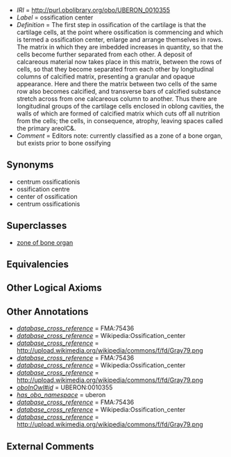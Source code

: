  * *IRI* = http://purl.obolibrary.org/obo/UBERON_0010355
 * *Label* = ossification center
 * *Definition* = The first step in ossification of the cartilage is that the cartilage cells, at the point where ossification is commencing and which is termed a ossification center, enlarge and arrange themselves in rows. The matrix in which they are imbedded increases in quantity, so that the cells become further separated from each other. A deposit of calcareous material now takes place in this matrix, between the rows of cells, so that they become separated from each other by longitudinal columns of calcified matrix, presenting a granular and opaque appearance. Here and there the matrix between two cells of the same row also becomes calcified, and transverse bars of calcified substance stretch across from one calcareous column to another. Thus there are longitudinal groups of the cartilage cells enclosed in oblong cavities, the walls of which are formed of calcified matrix which cuts off all nutrition from the cells; the cells, in consequence, atrophy, leaving spaces called the primary areolC&.
 * *Comment* = Editors note: currently classified as a zone of a bone organ, but exists prior to bone ossifying

## Synonyms

 * centrum ossificationis
 * ossification centre
 * center of ossification
 * centrum ossificationis

## Superclasses

 * [zone of bone organ](../../UBERON/13/UBERON_0005913.md)

## Equivalencies


## Other Logical Axioms


## Other Annotations

 * *[database_cross_reference](../../ef/oboInOwl#hasDbXref.md)* = FMA:75436
 * *[database_cross_reference](../../ef/oboInOwl#hasDbXref.md)* = Wikipedia:Ossification_center
 * *[database_cross_reference](../../ef/oboInOwl#hasDbXref.md)* = http://upload.wikimedia.org/wikipedia/commons/f/fd/Gray79.png
 * *[database_cross_reference](../../ef/oboInOwl#hasDbXref.md)* = FMA:75436
 * *[database_cross_reference](../../ef/oboInOwl#hasDbXref.md)* = Wikipedia:Ossification_center
 * *[database_cross_reference](../../ef/oboInOwl#hasDbXref.md)* = http://upload.wikimedia.org/wikipedia/commons/f/fd/Gray79.png
 * *[oboInOwl#id](../../id/oboInOwl#id.md)* = UBERON:0010355
 * *[has_obo_namespace](../../ce/oboInOwl#hasOBONamespace.md)* = uberon
 * *[database_cross_reference](../../ef/oboInOwl#hasDbXref.md)* = FMA:75436
 * *[database_cross_reference](../../ef/oboInOwl#hasDbXref.md)* = Wikipedia:Ossification_center
 * *[database_cross_reference](../../ef/oboInOwl#hasDbXref.md)* = http://upload.wikimedia.org/wikipedia/commons/f/fd/Gray79.png

## External Comments

